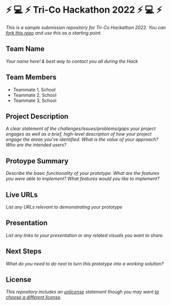 # :zap: :computer: :zap: Tri-Co Hackathon 2022 :zap: :computer: :zap:

*This is a sample submission repository for Tri-Co Hackathon 2022. You can [fork this repo](https://help.github.com/articles/fork-a-repo/) and use this as a starting point.*

## Team Name

*Your name here! & best way to contact you all during the Hack*

## Team Members

- Teammate 1, School
- Teammate 2, School
- Teammate 3, School

## Project Description

*A clear statement of the challenges/issues/problems/gaps your project engages as well as a brief, high-level description of how your project engage the areas you've identified. What is the value of your approach? Who are the intended users?*

## Protoype Summary

*Describe the basic functionality of your prototype. What are the features you were able to implement? What features would you like to implement?*

## Live URLs

*List any URLs relevant to demonstrating your prototype*

## Presentation

*List any links to your presentation or any related visuals you want to share.*

## Next Steps

*What do you need to do next to turn this prototype into a working solution?*

## License

*This repository includes an [unlicense](http://unlicense.org/) statement though you may want [to choose a different license](https://choosealicense.com/).*

